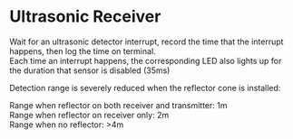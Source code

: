Ultrasonic Receiver  
==============

Wait for an ultrasonic detector interrupt, record the time that the interrupt happens, then log the time on terminal.  
Each time an interrupt happens, the corresponding LED also lights up for the duration that sensor is disabled (35ms)  

Detection range is severely reduced when the reflector cone is installed:  

Range when reflector on both receiver and transmitter: 1m  
Range when reflector on receiver only: 2m  
Range when no reflector: >4m  
